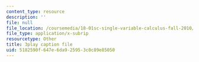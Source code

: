 ```yaml
---
content_type: resource
description: ''
file: null
file_location: /coursemedia/18-01sc-single-variable-calculus-fall-2010/5182590f647e6da925953c0c89e85050_eHJuAByQf5A.srt
file_type: application/x-subrip
resourcetype: Other
title: 3play caption file
uid: 5182590f-647e-6da9-2595-3c0c89e85050
---
```

